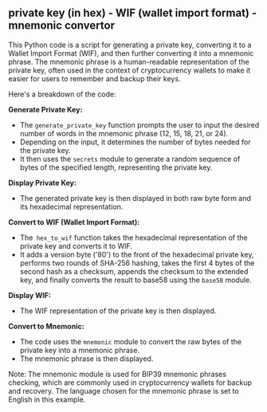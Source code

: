 ## private key (in hex) - WIF (wallet import format) - mnemonic convertor

This Python code is a script for generating a private key, converting it to a Wallet Import Format (WIF), and then further converting it into a mnemonic phrase. The mnemonic phrase is a human-readable representation of the private key, often used in the context of cryptocurrency wallets to make it easier for users to remember and backup their keys.

Here's a breakdown of the code:

**Generate Private Key:**
- The `generate_private_key` function prompts the user to input the desired number of words in the mnemonic phrase (12, 15, 18, 21, or 24).
- Depending on the input, it determines the number of bytes needed for the private key.
- It then uses the `secrets` module to generate a random sequence of bytes of the specified length, representing the private key.

**Display Private Key:**
- The generated private key is then displayed in both raw byte form and its hexadecimal representation.

**Convert to WIF (Wallet Import Format):**
- The` hex_to_wif` function takes the hexadecimal representation of the private key and converts it to WIF.
- It adds a version byte ('80') to the front of the hexadecimal private key, performs two rounds of SHA-256 hashing, takes the first 4 bytes of the second hash as a checksum, appends the checksum to the extended key, and finally converts the result to base58 using the `base58` module.

**Display WIF:**
- The WIF representation of the private key is then displayed.

**Convert to Mnemonic:**
- The code uses the `mnemonic` module to convert the raw bytes of the private key into a mnemonic phrase.
- The mnemonic phrase is then displayed.

Note: The mnemonic module is used for BIP39 mnemonic phrases checking, which are commonly used in cryptocurrency wallets for backup and recovery. The language chosen for the mnemonic phrase is set to English in this example.
